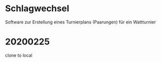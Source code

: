 # Schlagwechsel
Software zur Erstellung eines Turnierplans (Paarungen) für ein Wattturnier

# 20200225
clone to local



